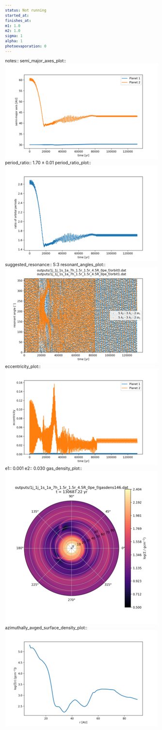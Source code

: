 ```yaml
---
status: Not running
started_at:
finishes_at:
m1: 1.0
m2: 1.0
sigma: 1
alpha: 1
photoevaporation: 0
---
```


notes::
semi_major_axes_plot:: ![semi_major_axes_1j_1j_1s_1a_7h_1.5r_1.5r_4.5R_0pe_f.png](plots/semi_major_axes/semi_major_axes_1j_1j_1s_1a_7h_1.5r_1.5r_4.5R_0pe_f.png)
period_ratio:: 1.70 ± 0.01
period_ratio_plot:: ![period_ratio_1j_1j_1s_1a_7h_1.5r_1.5r_4.5R_0pe_f.png](plots/period_ratio/period_ratio_1j_1j_1s_1a_7h_1.5r_1.5r_4.5R_0pe_f.png)
suggested_resonance:: 5:3
resonant_angles_plot:: ![resonant_angles_1j_1j_1s_1a_7h_1.5r_1.5r_4.5R_0pe_f.png](plots/resonant_angles/resonant_angles_1j_1j_1s_1a_7h_1.5r_1.5r_4.5R_0pe_f.png)
eccentricity_plot:: ![eccentricity_1j_1j_1s_1a_7h_1.5r_1.5r_4.5R_0pe_f.png](plots/eccentricity/eccentricity_1j_1j_1s_1a_7h_1.5r_1.5r_4.5R_0pe_f.png)
e1:: 0.001
e2:: 0.030
gas_density_plot:: ![gas_density_1j_1j_1s_1a_7h_1.5r_1.5r_4.5R_0pe_f.png](plots/gas_density/gas_density_1j_1j_1s_1a_7h_1.5r_1.5r_4.5R_0pe_f.png)
azimuthally_avged_surface_density_plot:: ![azimuthally_avged_surface_density_1j_1j_1s_1a_7h_1.5r_1.5r_4.5R_0pe_f.png](plots/azimuthally_avged_surface_density/azimuthally_avged_surface_density_1j_1j_1s_1a_7h_1.5r_1.5r_4.5R_0pe_f.png)
